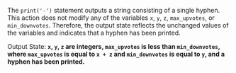 The `print('-')` statement outputs a string consisting of a single hyphen. This action does not modify any of the variables `x`, `y`, `z`, `max_upvotes`, or `min_downvotes`. Therefore, the output state reflects the unchanged values of the variables and indicates that a hyphen has been printed.

Output State: **`x`, `y`, `z` are integers, `max_upvotes` is less than `min_downvotes`, where `max_upvotes` is equal to `x + z` and `min_downvotes` is equal to `y`, and a hyphen has been printed.**
